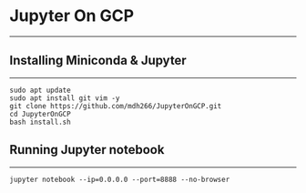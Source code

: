 # Jupyter On GCP
---------------------------
 

## Installing Miniconda & Jupyter
---------------------------------------------

    sudo apt update
    sudo apt install git vim -y
    git clone https://github.com/mdh266/JupyterOnGCP.git
    cd JupyterOnGCP
    bash install.sh


## Running Jupyter notebook
--------------------------------------

    jupyter notebook --ip=0.0.0.0 --port=8888 --no-browser
